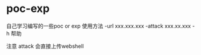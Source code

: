 # poc-exp
自己学习编写的一些poc or exp
使用方法
-url xxx.xxx.xxx
-attack xxx.xx.xxx
-h 帮助

注意 attack 会直接上传webshell 
